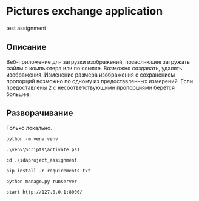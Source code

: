 # Pictures exchange application
test assignment

## Описание

Веб-приложение для загрузки изображений, позволяющее загружать файлы с компьютера или по ссылке. Возможно создавать, удалять изображения.
Изменение размера изображения с сохранением пропорций возможно по одному из предоставленных измерений. Если предоставлены 2 с несоответствующими пропорциями берётся большее.

## Разворачивание

Только локально.

    python -m venv venv
    
    .\venv\Scripts\activate.ps1
    
    cd .\idaproject_assignment
    
    pip install -r requirements.txt
    
    python manage.py runserver
    
    start http://127.0.0.1:8000/

